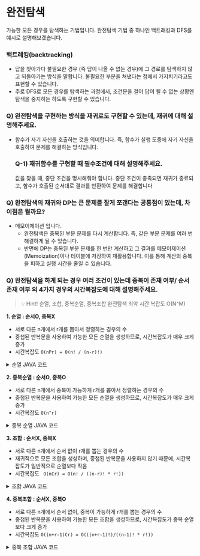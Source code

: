 # 완전탐색
가능한 모든 경우를 탐색하는 기법입니다. 완전탐색 기법 중 하나인 백트래킹과 DFS를 예시로 설명해보겠습니다.

### 백트레킹(backtracking)
- 답을 찾아가다 불필요한 경우 (즉 답이 나올 수 없는 경우)에 그 경로를 탐색하지 않고 되돌아가는 방식을 말합니다. 불필요한 부분을 쳐낸다는 점에서 가지치기라고도 표현할 수 있습니다.
- 주로 DFS로 모든 경우를 탐색하는 과정에서, 조건문을 걸어 답이 될 수 없는 상황엔 탐색을 중지하는 하도록 구현할 수 있습니다.

### Q) 완전탐색을 구현하는 방식을 재귀로도 구현할 수 있는데, 재귀에 대해 설명해주세요.
- 함수가 자기 자신을 호출하는 것을 의미합니다. 즉, 함수가 실행 도중에 자기 자신을 호출하여 문제를 해결하는 방식입니다.

  ### Q-1) 재귀함수를 구현할 때 필수조건에 대해 설명해주세요.
  값을 찾을 때, 중단 조건을 명시해줘야 합니다. 중단 조건이 충족되면 재귀가 종료되고, 함수가 호출된 순서대로 결과를 반환하여 문제를 해결합니다

### Q) 완전탐색의 재귀와 DP는 큰 문제를 잘게 쪼갠다는 공통점이 있는데, 차이점은 뭘까요? 
- 메모이제이션 입니다.
  - 완전탐색은 중복된 부분 문제를 다시 계산합니다. 즉, 같은 부분 문제를 여러 번 해결하게 될 수 있습니다. 
  - 반면에 DP는 중복된 부분 문제를 한 번만 계산하고 그 결과를 메모이제이션(Memoization)이나 테이블에 저장하여 재활용합니다. 이를 통해 계산의 중복을 피하고 실행 시간을 줄일 수 있습니다.

### Q) 완전탐색을 하게 되는 경우 여러 조건이 있는데 중복이 존재 여부/ 순서 존재 여부 의 4가지 경우의 시간복잡도에 대해 설명해주세요.
> 💡 Hint! 순열, 조합, 중복순열, 중복조합 
완전탐색 최악 시간 복잡도 O(N^M)   



**1. 순열 : 순서O, 중복X**
   - 서로 다른 n개에서 r개를 뽑아서 정렬하는 경우의 수
   - 중첩된 반복문을 사용하여 가능한 모든 순열을 생성하므로, 시간복잡도가 매우 크게 증가
   - 시간복잡도  `O(nPr) = O(n! / (n-r)!)`
  

<details>
<summary> 순열 JAVA 코드 </summary>
  
  
  
```java
void permutation(int[] arr, int r) {
    int[] result = new int[r];
    boolean[] used = new boolean[arr.length];
    permutationUtil(arr, r, result, used, 0);
}

void permutationUtil(int[] arr, int r, int[] result, boolean[] used, int depth) {
    if (depth == r) {
        // 순열 결과 출력 또는 처리
        return;
    }

    for (int i = 0; i < arr.length; i++) {
        if (!used[i]) {
            used[i] = true;
            result[depth] = arr[i];
            permutationUtil(arr, r, result, used, depth + 1);
            used[i] = false;
        }
    }
}
```
  
  
  
</details>



**2. 중복순열 : 순서O, 중복O**
   - 서로 다른 n개에서 중복이 가능하게 r개를 뽑아서 정렬하는 경우의 수
   - 중첩된 반복문을 사용하여 가능한 모든 순열을 생성하므로, 시간복잡도가 매우 크게 증가
   - 시간복잡도 `O(n^r)`


<details>
<summary> 중복 순열 JAVA 코드 </summary>
  
  
  
```java
void duplicatePermutation(int[] arr, int r) {
    int[] result = new int[r];
    duplicatePermutationUtil(arr, r, result, 0);
}

void duplicatePermutationUtil(int[] arr, int r, int[] result, int depth) {
    if (depth == r) {
        // 중복 순열 결과 출력 또는 처리
        return;
    }

    for (int i = 0; i < arr.length; i++) {
        result[depth] = arr[i];
        duplicatePermutationUtil(arr, r, result, depth + 1);
    }
}
```
  
  
  
</details>




**3. 조합 : 순서X, 중복X**
   - 서로 다른 n개에서 순서 없이 r개를 뽑는 경우의 수
   - 재귀적으로 모든 조합을 생성하며, 중첩된 반복문을 사용하지 않기 때문에, 시간복잡도가 일반적으로 순열보다 작음
   - 시간복잡도  ` O(nCr) = O(n! / ((n-r)! * r!))`
<details>
<summary> 조합 JAVA 코드 </summary>
  
  
  
```java
void combination(int[] arr, int r) {
    int[] result = new int[r];
    combinationUtil(arr, r, result, 0, 0);
}

void combinationUtil(int[] arr, int r, int[] result, int depth, int start) {
    if (depth == r) {
        // 조합 결과 출력 또는 처리
        return;
    }

    for (int i = start; i < arr.length; i++) {
        result[depth] = arr[i];
        combinationUtil(arr, r, result, depth + 1, i + 1);
    }
}
```
  
  
  
</details>




**4. 중복조합 : 순서X, 중복O**
   - 서로 다른 n개에서 순서 없이, 중복이 가능하게 r개를 뽑는 경우의 수
   - 중첩된 반복문을 사용하여 가능한 모든 조합을 생성하므로, 시간복잡도가 중복 순열보다 크게 증가
   - 시간복잡도  `O((n+r-1)Cr) = O(((n+r-1)!)/((n-1)! * r!))`
  

<details>
<summary> 중복 조합 JAVA 코드 </summary>
  
  
  
```java
void duplicateCombination(int[] arr, int r) {
    int[] result = new int[r];
    duplicateCombinationUtil(arr, r, result, 0, 0);
}

void duplicateCombinationUtil(int[] arr, int r, int[] result, int depth, int start) {
    if (depth == r) {
        // 중복 조합 결과 출력 또는 처리
        return;
    }

    for (int i = start; i < arr.length; i++) {
        result[depth] = arr[i];
        duplicateCombinationUtil(arr, r, result, depth + 1, i); // 중복이 허용되므로 i+1 대신 i를 전달
    }
}
```
  
  
  
</details>
